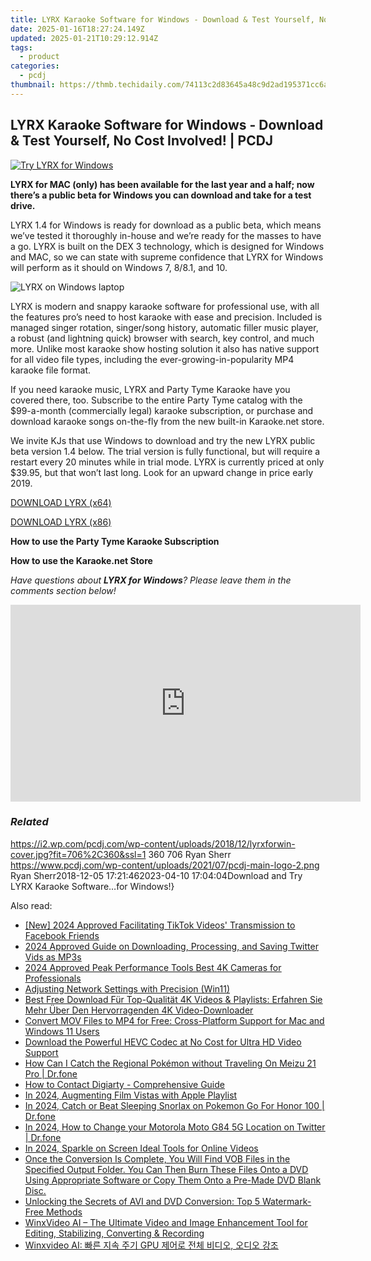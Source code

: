 ```yaml
---
title: LYRX Karaoke Software for Windows - Download & Test Yourself, No Cost Involved! | PCDJ
date: 2025-01-16T18:27:24.149Z
updated: 2025-01-21T10:29:12.914Z
tags:
  - product
categories:
  - pcdj
thumbnail: https://thmb.techidaily.com/74113c2d83645a48c9d2ad195371cc6a07bee43db8bd23e967a3613c122b6663.jpg
---
```


## LYRX Karaoke Software for Windows - Download & Test Yourself, No Cost Involved! | PCDJ

[![Try LYRX for Windows](https://i2.wp.com/pcdj.com/wp-content/uploads/2018/12/lyrxforwin-cover.jpg?resize=706%2C321&ssl=1)](https://i2.wp.com/pcdj.com/wp-content/uploads/2018/12/lyrxforwin-cover.jpg?fit=706%2C360&ssl=1 "Try LYRX for Windows")

**LYRX for MAC (only) has been available for the last year and a half; now there’s a public beta for Windows you can download and take for a test drive.**

LYRX 1.4 for Windows is ready for download as a public beta, which means we’ve tested it thoroughly in-house and we’re ready for the masses to have a go. LYRX is built on the DEX 3 technology, which is designed for Windows and MAC, so we can state with supreme confidence that LYRX for Windows will perform as it should on Windows 7, 8/8.1, and 10.

![LYRX on Windows laptop](https://i0.wp.com/pcdj.com/wp-content/uploads/2018/12/lyrx-windows.png?fit=300%2C194&ssl=1 "LYRX on Windows laptop")

LYRX is modern and snappy karaoke software for professional use, with all the features pro’s need to host karaoke with ease and precision. Included is managed singer rotation, singer/song history, automatic filler music player, a robust (and lightning quick) browser with search, key control, and much more. Unlike most karaoke show hosting solution it also has native support for all video file types, including the ever-growing-in-popularity MP4 karaoke file format.

If you need karaoke music, LYRX and Party Tyme Karaoke have you covered there, too. Subscribe to the entire Party Tyme catalog with the $99-a-month (commercially legal) karaoke subscription, or purchase and download karaoke songs on-the-fly from the new built-in Karaoke.net store.

We invite KJs that use Windows to download and try the new LYRX public beta version 1.4 below. The trial version is fully functional, but will require a restart every 20 minutes while in trial mode. LYRX is currently priced at only $39.95, but that won’t last long. Look for an upward change in price early 2019.

[DOWNLOAD LYRX (x64)](https://pcdj.com/downloads/lyrx/lyrx-v14-installer%5Fwin%5Fx64.exe)

[DOWNLOAD LYRX (x86)](https://pcdj.com/downloads/lyrx/lyrx-v14-installer%5Fwin%5Fx86.exe)

**How to use the Party Tyme Karaoke Subscription**

**How to use the Karaoke.net Store**

_Have questions about **LYRX for Windows**? Please leave them in the comments section below!_

<!-- affiliate ads begin -->
<iframe width="560" height="315" src="https://www.youtube.com/embed/MPoakxUNf9o?si=S-ppSqzHzN9VrxC7" title="YouTube video player" frameborder="0" allow="accelerometer; autoplay; clipboard-write; encrypted-media; gyroscope; picture-in-picture; web-share" referrerpolicy="strict-origin-when-cross-origin" allowfullscreen></iframe>
<!-- affiliate ads end -->

### _Related_

https://i2.wp.com/pcdj.com/wp-content/uploads/2018/12/lyrxforwin-cover.jpg?fit=706%2C360&ssl=1 360 706 Ryan Sherr https://www.pcdj.com/wp-content/uploads/2021/07/pcdj-main-logo-2.png Ryan Sherr2018-12-05 17:21:462023-04-10 17:04:04Download and Try LYRX Karaoke Software…for Windows!}

<ins class="adsbygoogle"
     style="display:block"
     data-ad-format="autorelaxed"
     data-ad-client="ca-pub-7571918770474297"
     data-ad-slot="1223367746"></ins>

<ins class="adsbygoogle"
     style="display:block"
     data-ad-client="ca-pub-7571918770474297"
     data-ad-slot="8358498916"
     data-ad-format="auto"
     data-full-width-responsive="true"></ins>

<span class="atpl-alsoreadstyle">Also read:</span>
<div><ul>
<li><a href="https://facebook-video-content.techidaily.com/new-2024-approved-facilitating-tiktok-videos-transmission-to-facebook-friends/"><u>[New] 2024 Approved Facilitating TikTok Videos' Transmission to Facebook Friends</u></a></li>
<li><a href="https://some-knowledge.techidaily.com/2024-approved-guide-on-downloading-processing-and-saving-twitter-vids-as-mp3s/"><u>2024 Approved Guide on Downloading, Processing, and Saving Twitter Vids as MP3s</u></a></li>
<li><a href="https://extra-skills.techidaily.com/2024-approved-peak-performance-tools-best-4k-cameras-for-professionals/"><u>2024 Approved Peak Performance Tools Best 4K Cameras for Professionals</u></a></li>
<li><a href="https://win11.techidaily.com/adjusting-network-settings-with-precision-win11/"><u>Adjusting Network Settings with Precision (Win11)</u></a></li>
<li><a href="https://discover-amazing.techidaily.com/best-free-download-fur-top-qualitat-4k-videos-and-playlists-erfahren-sie-mehr-uber-den-hervorragenden-4k-video-downloader/"><u>Best Free Download Für Top-Qualität 4K Videos & Playlists: Erfahren Sie Mehr Über Den Hervorragenden 4K Video-Downloader</u></a></li>
<li><a href="https://discover-amazing.techidaily.com/convert-mov-files-to-mp4-for-free-cross-platform-support-for-mac-and-windows-11-users/"><u>Convert MOV Files to MP4 for Free: Cross-Platform Support for Mac and Windows 11 Users</u></a></li>
<li><a href="https://discover-amazing.techidaily.com/download-the-powerful-hevc-codec-at-no-cost-for-ultra-hd-video-support/"><u>Download the Powerful HEVC Codec at No Cost for Ultra HD Video Support</u></a></li>
<li><a href="https://android-pokemon-go.techidaily.com/how-can-i-catch-the-regional-pokemon-without-traveling-on-meizu-21-pro-drfone-by-drfone-virtual-android/"><u>How Can I Catch the Regional Pokémon without Traveling On Meizu 21 Pro | Dr.fone</u></a></li>
<li><a href="https://discover-amazing.techidaily.com/how-to-contact-digiarty-comprehensive-guide/"><u>How to Contact Digiarty - Comprehensive Guide</u></a></li>
<li><a href="https://extra-resources.techidaily.com/in-2024-augmenting-film-vistas-with-apple-playlist/"><u>In 2024, Augmenting Film Vistas with Apple Playlist</u></a></li>
<li><a href="https://pokemon-go-android.techidaily.com/in-2024-catch-or-beat-sleeping-snorlax-on-pokemon-go-for-honor-100-drfone-by-drfone-virtual-android/"><u>In 2024, Catch or Beat Sleeping Snorlax on Pokemon Go For Honor 100 | Dr.fone</u></a></li>
<li><a href="https://location-social.techidaily.com/in-2024-how-to-change-your-motorola-moto-g84-5g-location-on-twitter-drfone-by-drfone-virtual-android/"><u>In 2024, How to Change your Motorola Moto G84 5G Location on Twitter | Dr.fone</u></a></li>
<li><a href="https://article-helps.techidaily.com/in-2024-sparkle-on-screen-ideal-tools-for-online-videos/"><u>In 2024, Sparkle on Screen Ideal Tools for Online Videos</u></a></li>
<li><a href="https://discover-amazing.techidaily.com/once-the-conversion-is-complete-you-will-find-vob-files-in-the-specified-output-folder-you-can-then-burn-these-files-onto-a-dvd-using-appropriate-software-o118/"><u>Once the Conversion Is Complete, You Will Find VOB Files in the Specified Output Folder. You Can Then Burn These Files Onto a DVD Using Appropriate Software or Copy Them Onto a Pre-Made DVD Blank Disc.</u></a></li>
<li><a href="https://discover-amazing.techidaily.com/unlocking-the-secrets-of-avi-and-dvd-conversion-top-5-watermark-free-methods/"><u>Unlocking the Secrets of AVI and DVD Conversion: Top 5 Watermark-Free Methods</u></a></li>
<li><a href="https://discover-amazing.techidaily.com/winxvideo-ai-the-ultimate-video-and-image-enhancement-tool-for-editing-stabilizing-converting-and-recording/"><u>WinxVideo AI – The Ultimate Video and Image Enhancement Tool for Editing, Stabilizing, Converting & Recording</u></a></li>
<li><a href="https://discover-amazing.techidaily.com/1725285699537-winxvideo-ai-gpu/"><u>Winxvideo AI: 빠른 지속 주기 GPU 제어로 전체 비디오, 오디오 강조</u></a></li>
</ul></div>

